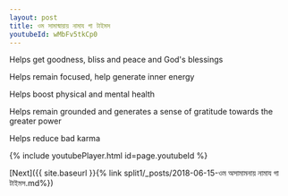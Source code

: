```yaml
---
layout: post
title: ওম সামান্মায়ায় নামায গা টাইমস
youtubeId: wMbFv5tkCp0
---
```

 
 
Helps get goodness, bliss and peace and God's blessings
 
Helps remain focused, help generate inner energy 
 
Helps boost physical and mental health 
 
Helps remain grounded and generates a sense of gratitude towards the greater power 
 
Helps reduce bad karma
 
 
 
 


{% include youtubePlayer.html id=page.youtubeId %}
 
[Next]({{ site.baseurl }}{% link  split1/_posts/2018-06-15-ওম অসামামনায় নামায গা টাইমস.md%})
 
